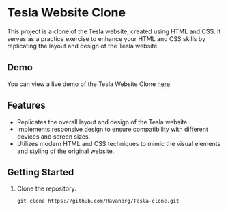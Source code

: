 # Tesla Website Clone

This project is a clone of the Tesla website, created using HTML and CSS. It serves as a practice exercise to enhance your HTML and CSS skills by replicating the layout and design of the Tesla website.

## Demo

You can view a live demo of the Tesla Website Clone [here](https://ravanorg.github.io/Tesla-clone/).

## Features

- Replicates the overall layout and design of the Tesla website.
- Implements responsive design to ensure compatibility with different devices and screen sizes.
- Utilizes modern HTML and CSS techniques to mimic the visual elements and styling of the original website.


## Getting Started

1. Clone the repository:

   ```shell
   git clone https://github.com/Ravanorg/Tesla-clone.git
